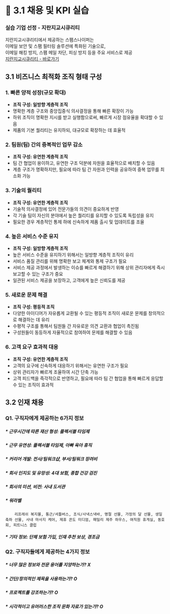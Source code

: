 # 👥 3.1 채용 및 KPI 실습
### 실습 기업 선정 - 지란지교시큐리티
지란지교시큐리티에서 제공하는 스팸스나이퍼는  
이메일 보안 및 스팸 필터링 솔루션에 특화된 기술으로,  
이메일 해킹 방지, 스팸 메일 차단, 피싱 방지 등을 주요 서비스로 제공  
[지란지교시큐리티 - 바로가기](https://www.jiransecurity.com/products/spamsniper)

## 3.1 비즈니스 최적화 조직 형태 구성
  
### 1. 빠른 양적 성장(규모 확대)
* __조직 구성: 일방향 계층적 조직__
* 명확한 계층 구조와 중앙집중식 의사결정을 통해 빠른 확장이 가능
* 하위 조직이 명확한 지시를 받고 실행함으로써, 빠르게 시장 점유율을 확대할 수 있음
* 제품의 기본 퀄리티는 유지하되, 대규모로 확장하는 데 효율적

### 2. 팀원(팀) 간의 중복적인 업무 감소
* __조직 구성: 유연한 계층적 조직__
* 팀 간 협업이 용이하고, 유연한 구조 덕분에 자원을 효율적으로 배치할 수 있음
* 계층 구조가 명확하지만, 필요에 따라 팀 간 자원과 인력을 공유하여 중복 업무를 최소화 가능

### 3. 기술의 퀄리티
* __조직 구성: 유연한 계층적 조직__
* 기술적 의사결정에 있어 전문가들의 의견이 중요하게 반영
* 각 기술 팀이 자신의 분야에서 높은 퀄리티를 유지할 수 있도록 독립성을 유지
* 필요한 경우 계층적인 통제 하에 신속하게 제품 출시 및 업데이트를 조율

### 4. 높은 서비스 수준 유지
* __조직 구성: 일방향 계층적 조직__
* 높은 서비스 수준을 유지하기 위해서는 일방향 계층적 조직이 유리
* 서비스 품질 관리를 위해 명확한 보고 체계와 통제 구조가 필요
* 서비스 제공 과정에서 발생하는 이슈를 빠르게 해결하기 위해 상위 관리자에게 즉시 보고할 수 있는 구조가 중요
* 일관된 서비스 제공을 보장하고, 고객에게 높은 신뢰도를 제공

### 5. 새로운 문제 해결
* __조직 구성: 평등적 조직__
* 다양한 아이디어가 자유롭게 교환될 수 있는 평등적 조직이 새로운 문제를 창의적으로 해결하는 데 유리
* 수평적 구조를 통해서 팀원들 간 자유로운 의견 교환과 협업이 촉진됨
* 구성원들이 동등하게 자율적으로 참여하여 문제를 해결할 수 있음

### 6. 고객 요구 효과적 대응
* __조직 구성: 유연한 계층적 조직__
* 고객의 요구에 신속하게 대응하기 위해서는 유연한 구조가 필요
* 상위 관리자가 빠르게 조율하여 시간 단축 가능
* 고객 피드백을 즉각적으로 반영하고, 필요에 따라 팀 간 협업을 통해 빠르게 응답할 수 있는 조직이 효과적

## 3.2 인재 채용
### Q1. 구직자에게 제공하는 6가지 정보
##### * 근무시간에 따른 재산 형성: 플렉서블 타임제 
##### * 근무 유연성: 플렉서블 타임제, 아빠 육아 휴직
##### * 커리어 개발: 전사/팀워크샵, 부서/팀워크 장려비
##### * 회사 인지도 및 유망성: 4대 보험, 종합 건강 검진
##### * 회사의 미션, 비전: 사내 도서관
##### * 워라벨
        리프레쉬 복지몰, 통근/셔틀버스, 조식/사낵스낵바, 명절 선물, 가정의 달 선물, 생일 축하 선물, 사내 마사지 케어, 제휴 콘도 미디엄, 패밀리 제주 하우스, 여직원 휴게실, 동호회, 피트니스 클럽
##### * 기타 정보: 단체 보험 가입, 인재 추천 보상, 경조금

### Q2. 구직자들에게 제공하는 4가지 정보
##### * 너무 많은 정보와 전문 용어를 지양하는가? X
##### * 간단/창의적인 제목을 사용하는가? O
##### * 프로젝트를 강조하는가? O
##### * 시각적이고 유머러스한 조직 문화 자료가 있는가? O
